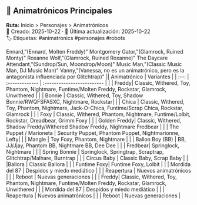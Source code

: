 ## 🤖 Animatrónicos Principales

**Ruta:** Inicio > Personajes > Animatrónicos  
📅 Creado: 2025-10-22 · 🔄 Última actualización: 2025-10-22  
🏷️ Etiquetas: #animatronics #personajes #robots

Ennard,"(Ennard, Molten Freddy)"
Montgomery Gator,"(Glamrock, Ruined Monty)"
Roxanne Wolf,"(Glamrock, Ruined Roxanne)"
The Daycare Attendant,"(Sundrop/Sun, Moondrop/Moon)"
Music Man,"(Classic Music Man, DJ Music Man)"
Vanny,"(Vanessa, no es un animatrónico, pero es la antagonista influenciada por Glitchtrap)"
|| Animatrónico         | Variantes         |
| :--: | :------------- | :------------------------- |
| | Freddy| Classic, Withered, Toy, Phantom, Nightmare, Funtime/Molten Freddy, Rockstar, Glamrock, Unwithered            |
|  | Bonnie | Classic, Withered, Toy, Shadow Bonnie/RWQFSFASXC, Nightmare, Rockstar|
|  | Chica     | Classic, Withered, Toy, Phantom, Nightmare, Jack-O-Chica, Funtime/Scrap Chica, Rockstar, Glamrock |
|  | Foxy     | Classic, Withered, Phantom, Nightmare, Funtime/Lolbit, Rockstar, Dreadbear, Grimm Foxy |
| | Golden Freddy| Classic, Withered, Shadow Freddy/Withered Shadow Freddy, Nightmare Fredbear           |
|  | The Puppet / Marioneta | Security Puppet, Phantom Puppet, Nightmarionne, Lefty|
|  | Mangle   | Toy Foxy, Phantom, Nightmare       |
|  | Ballon Boy (BB)      | BB, JJ/Jjay, Phantom BB, Nightmare BB, Dee Dee       |
| | Fredbear| Springlock, Nightmare           |
|  | Spring Bonnie | Springlock, Springtrap, Scraptrap, Glitchtrap/Malhare, Burntrap |
|  | Circus Baby     | Classic Baby, Scrap Baby      |
|  |Ballora      | Classic Ballora       |
| | Funtime Foxy| Funtime Foxy, Lolbit           |
|  | Mordida del 87 | Despidos y miedo mediático |
|  | Reapertura     | Nuevos animatrónicos       |
|  | Reboot         | Nuevas generaciones        |
| | Freddy| Classic, Withered, Toy, Phantom, Nightmare, Funtime/Molten Freddy, Rockstar, Glamrock, Unwithered            |
|  | Mordida del 87 | Despidos y miedo mediático |
|  | Reapertura     | Nuevos animatrónicos       |
|  | Reboot         | Nuevas generaciones        |
